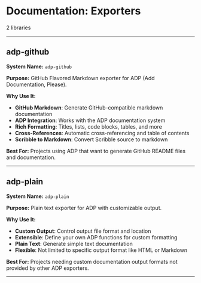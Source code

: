 # Documentation: Exporters

2 libraries

---

## adp-github

**System Name:** `adp-github`

**Purpose:** GitHub Flavored Markdown exporter for ADP (Add Documentation, Please).

**Why Use It:**
- **GitHub Markdown**: Generate GitHub-compatible markdown documentation
- **ADP Integration**: Works with the ADP documentation system
- **Rich Formatting**: Titles, lists, code blocks, tables, and more
- **Cross-References**: Automatic cross-referencing and table of contents
- **Scribble to Markdown**: Convert Scribble source to markdown

**Best For:** Projects using ADP that want to generate GitHub README files and documentation.

---


## adp-plain

**System Name:** `adp-plain`

**Purpose:** Plain text exporter for ADP with customizable output.

**Why Use It:**
- **Custom Output**: Control output file format and location
- **Extensible**: Define your own ADP functions for custom formatting
- **Plain Text**: Generate simple text documentation
- **Flexible**: Not limited to specific output format like HTML or Markdown

**Best For:** Projects needing custom documentation output formats not provided by other ADP exporters.

---


